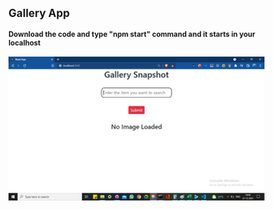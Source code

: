 <h2>Gallery App</h2>

<h4>Download the code and type "npm start" command and it starts in your localhost </h4>

<img src="./Screenshorts/Screenshot1.png">

